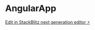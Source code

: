# AngularApp

[Edit in StackBlitz next generation editor ⚡️](https://stackblitz.com/~/github.com/harshdhondge/AngularApp)